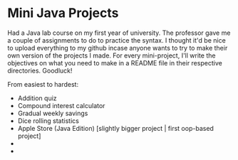 # Mini Java Projects
Had a Java lab course on my first year of university. The professor gave me a couple of assignments to do to practice the syntax. I thought it'd be nice to upload everything to my github incase anyone wants to try to make their own version of the projects I made. For every mini-project, I'll write the objectives on what you need to make in a README file in their respective directories. Goodluck!

From easiest to hardest:
- Addition quiz 
- Compound interest calculator
- Gradual weekly savings
- Dice rolling statistics
- Apple Store (Java Edition) [slightly bigger project | first oop-based project]
-
-
